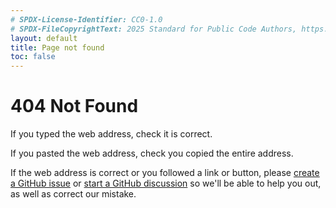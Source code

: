 ```yaml
---
# SPDX-License-Identifier: CC0-1.0
# SPDX-FileCopyrightText: 2025 Standard for Public Code Authors, https://www.standardforpubliccode.org/AUTHORS; 2022-2024 The Foundation for Public Code <info@publiccode.net>, https://www.standardforpubliccode.org/AUTHORS
layout: default
title: Page not found
toc: false
---
```


# 404 Not Found

If you typed the web address, check it is correct.

If you pasted the web address, check you copied the entire address.

If the web address is correct or you followed a link or button,
please [create a GitHub issue](https://github.com/standard-for-public-code/standard-for-public-code/issues)
or [start a GitHub discussion](https://github.com/standard-for-public-code/standard-for-public-code/discussions/)
so we'll be able to help you out, as well as correct our mistake.
